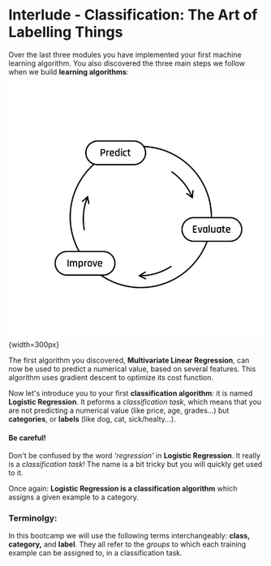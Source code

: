 # Interlude - Classification: The Art of Labelling Things
Over the last three modules you have implemented your first machine learning algorithm. You also discovered the three main steps we follow when we build **learning algorithms**:

![The Learning Cycle](../assets/Default.png){width=300px}

The first algorithm you discovered, **Multivariate Linear Regression**, can now be used to predict a numerical value, based on several features. This algorithm uses gradient descent to optimize its cost function.  

Now let's introduce you to your first **classification algorithm**: it is named **Logistic Regression**. It peforms a *classification task*, which means that you are not predicting a numerical value (like price, age, grades...) but **categories**, or **labels** (like dog, cat, sick/healty...).   

#### **Be careful!**  
Don't be confused by the word *'regression'* in **Logistic Regression**. It really is a *classification task*! The name is a bit tricky but you will quickly get used to it.  

Once again: **Logistic Regression is a classification algorithm** which assigns a given example to a category.  

### **Terminolgy:**
In this bootcamp we will use the following terms interchangeably: **class, category,** and **label**. They all refer to the *groups* to which each training example can be assigned to, in a classification task.
